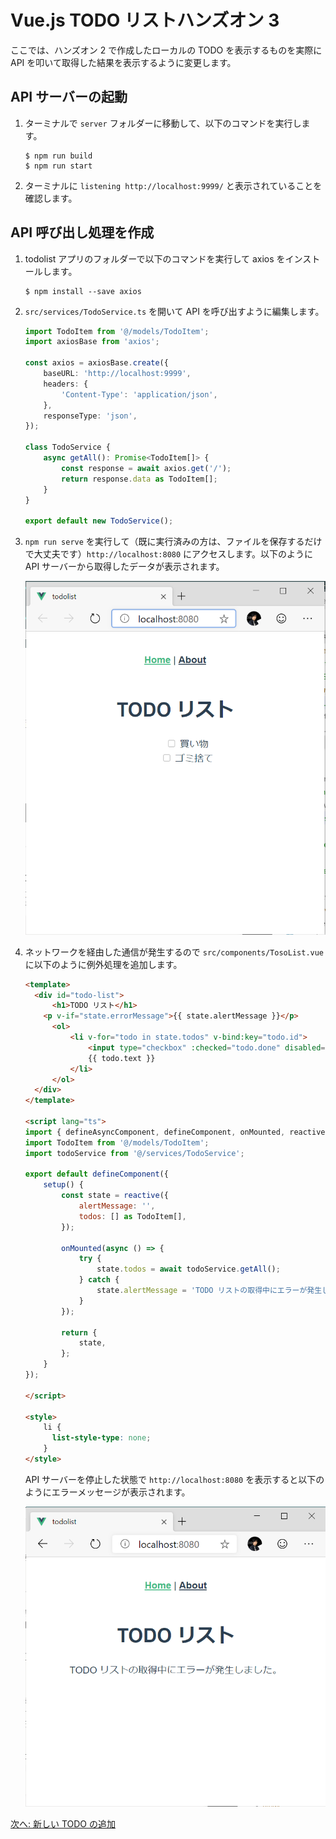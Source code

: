 # Vue.js TODO リストハンズオン 3

ここでは、ハンズオン 2 で作成したローカルの TODO を表示するものを実際に API を叩いて取得した結果を表示するように変更します。

## API サーバーの起動

1. ターミナルで `server` フォルダーに移動して、以下のコマンドを実行します。
   ```
   $ npm run build
   $ npm run start
   ```
2. ターミナルに `listening http://localhost:9999/` と表示されていることを確認します。

## API 呼び出し処理を作成

1. todolist アプリのフォルダーで以下のコマンドを実行して axios をインストールします。
   ```
   $ npm install --save axios
   ```
1. `src/services/TodoService.ts` を開いて API を呼び出すように編集します。
   ```typescript
   import TodoItem from '@/models/TodoItem';
   import axiosBase from 'axios';
   
   const axios = axiosBase.create({
       baseURL: 'http://localhost:9999',
       headers: {
           'Content-Type': 'application/json',
       },
       responseType: 'json',
   });
   
   class TodoService {
       async getAll(): Promise<TodoItem[]> {
           const response = await axios.get('/');
           return response.data as TodoItem[];
       }
   }
   
   export default new TodoService();
   ```
1. `npm run serve` を実行して（既に実行済みの方は、ファイルを保存するだけで大丈夫です）`http://localhost:8080` にアクセスします。以下のように API サーバーから取得したデータが表示されます。

   ![](./images/03-todolist.png)

1. ネットワークを経由した通信が発生するので `src/components/TosoList.vue` に以下のように例外処理を追加します。
    ```html
    <template>
      <div id="todo-list">
          <h1>TODO リスト</h1>
        <p v-if="state.errorMessage">{{ state.alertMessage }}</p>
          <ol>
              <li v-for="todo in state.todos" v-bind:key="todo.id">
                  <input type="checkbox" :checked="todo.done" disabled="disabled" />
                  {{ todo.text }}
              </li>
          </ol>
      </div>
    </template>

    <script lang="ts">
    import { defineAsyncComponent, defineComponent, onMounted, reactive } from 'vue';
    import TodoItem from '@/models/TodoItem';
    import todoService from '@/services/TodoService';

    export default defineComponent({
        setup() {
            const state = reactive({
                alertMessage: '',
                todos: [] as TodoItem[],
            });

            onMounted(async () => {
                try {
                    state.todos = await todoService.getAll();
                } catch {
                    state.alertMessage = 'TODO リストの取得中にエラーが発生しました。'
                }
            });

            return {
                state,
            };
        }
    });

    </script>

    <style>
        li {
          list-style-type: none;
        }
    </style>
    ```

   API サーバーを停止した状態で `http://localhost:8080` を表示すると以下のようにエラーメッセージが表示されます。

   ![](./images/03-todolist-error.png)

[次へ: 新しい TODO の追加](./04.md)